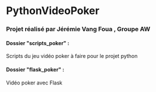 # PythonVideoPoker

### Projet réalisé par Jérémie Vang Foua , Groupe AW

#### Dossier "scripts_poker" :

Scripts du jeu vidéo poker à faire pour le projet python

#### Dossier "flask_poker" :

Vidéo poker avec Flask
